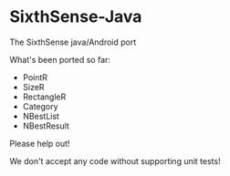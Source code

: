 SixthSense-Java
===============

The SixthSense java/Android port

What's been ported so far:
  * PointR
  * SizeR
  * RectangleR
  * Category
  * NBestList
  * NBestResult

Please help out!

We don't accept any code without supporting unit tests!
